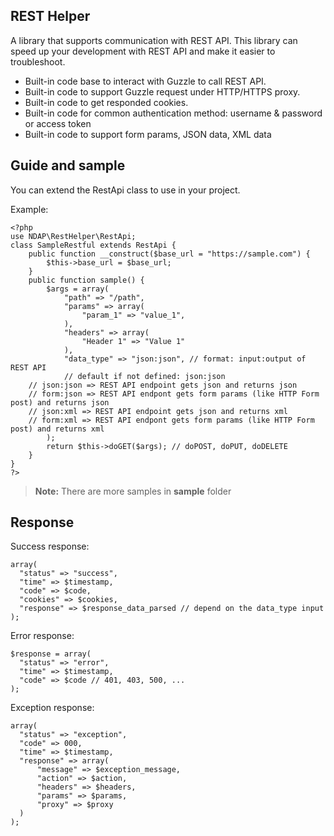 ## REST Helper

A library that supports communication with REST API. This library can speed up your development with REST API and make it easier to troubleshoot.

 - Built-in code base to interact with Guzzle to call REST API.
 - Built-in code to support Guzzle request under HTTP/HTTPS proxy.
 - Built-in code to get responded cookies.
 - Built-in code for common authentication method: username & password or access token
 - Built-in code to support form params, JSON data, XML data

## Guide and sample

You can extend the RestApi class to use in your project. 

Example: 

    <?php
    use NDAP\RestHelper\RestApi;
    class SampleRestful extends RestApi {
        public function __construct($base_url = "https://sample.com") {
            $this->base_url = $base_url;
        }
        public function sample() {
            $args = array(
                "path" => "/path",
                "params" => array(
                    "param_1" => "value_1",
                ),
                "headers" => array(
                    "Header 1" => "Value 1"
                ),
                "data_type" => "json:json", // format: input:output of REST API
                // default if not defined: json:json
		// json:json => REST API endpoint gets json and returns json
		// form:json => REST API endpont gets form params (like HTTP Form post) and returns json
		// json:xml => REST API endpoint gets json and returns xml
		// form:xml => REST API endpont gets form params (like HTTP Form post) and returns xml
            );
            return $this->doGET($args); // doPOST, doPUT, doDELETE
	    }
    }
    ?>

> **Note:** There are more samples in **sample** folder

## Response

Success response:

    array(  
      "status" => "success",  
      "time" => $timestamp,  
      "code" => $code,  
      "cookies" => $cookies,  
      "response" => $response_data_parsed // depend on the data_type input  
    );

Error response:

    $response = array(  
      "status" => "error",  
      "time" => $timestamp, 
      "code" => $code // 401, 403, 500, ... 
    );

Exception response:

    array(  
      "status" => "exception",  
      "code" => 000,  
      "time" => $timestamp,  
      "response" => array(  
	      "message" => $exception_message,  
	      "action" => $action,  
	      "headers" => $headers,  
	      "params" => $params,  
	      "proxy" => $proxy  
      )  
    );
